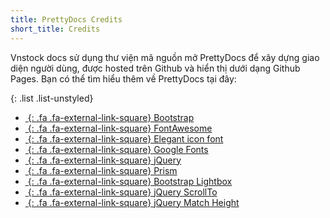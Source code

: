 ```yaml
---
title: PrettyDocs Credits
short_title: Credits
---
```


Vnstock docs sử dụng thư viện mã nguồn mở PrettyDocs để xây dựng giao diện người dùng, được hosted trên Github và hiển thị dưới dạng Github Pages. Bạn có thể tìm hiểu thêm về PrettyDocs tại đây:

{: .list .list-unstyled}
- [*&nbsp;*{: .fa .fa-external-link-square} Bootstrap](http://getbootstrap.com/)
- [*&nbsp;*{: .fa .fa-external-link-square} FontAwesome](http://fortawesome.github.io/Font-Awesome/)
- [*&nbsp;*{: .fa .fa-external-link-square} Elegant icon font](http://www.elegantthemes.com/blog/resources/elegant-icon-font)
- [*&nbsp;*{: .fa .fa-external-link-square} Google Fonts](http://www.google.com/webfonts)
- [*&nbsp;*{: .fa .fa-external-link-square} jQuery](http://jquery.com/)
- [*&nbsp;*{: .fa .fa-external-link-square} Prism](http://prismjs.com/index.html)
- [*&nbsp;*{: .fa .fa-external-link-square} Bootstrap Lightbox](http://ashleydw.github.io/lightbox/)
- [*&nbsp;*{: .fa .fa-external-link-square} jQuery ScrollTo](http://flesler.blogspot.co.uk/2007/10/jqueryscrollto.html)
- [*&nbsp;*{: .fa .fa-external-link-square} jQuery Match Height](http://brm.io/jquery-match-height/)
